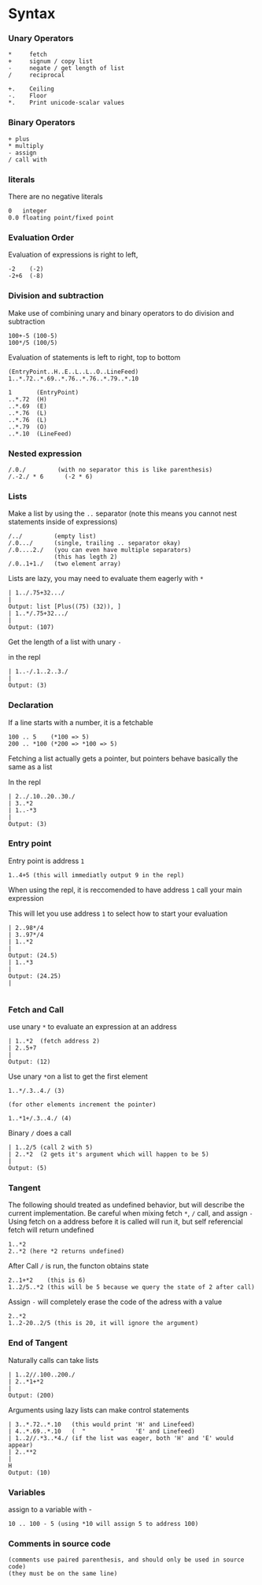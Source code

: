 # Syntax

### Unary Operators
```
*     fetch
+     signum / copy list
-     negate / get length of list
/     reciprocal

+.    Ceiling
-.    Floor
*.    Print unicode-scalar values
```

### Binary Operators
```
+ plus
* multiply
- assign
/ call with
```

### literals
There are no negative literals
```
0   integer
0.0 floating point/fixed point
```

### Evaluation Order
Evaluation of expressions is right to left,
```
-2    (-2)
-2+6  (-8)
```

### Division and subtraction
Make use of combining unary and binary operators to
do division and subtraction
```
100+-5 (100-5)
100*/5 (100/5)
```



Evaluation of statements is left to right, top to bottom
```
(EntryPoint..H..E..L..L..O..LineFeed)
1..*.72..*.69..*.76..*.76..*.79..*.10

1       (EntryPoint)
..*.72  (H)
..*.69  (E)
..*.76  (L)
..*.76  (L)
..*.79  (O)
..*.10  (LineFeed)
```

### Nested expression
```
/.0./         (with no separator this is like parenthesis)
/.-2./ * 6      (-2 * 6)
```

### Lists
Make a list by using the `..` separator
(note this means you cannot nest statements inside of expressions)
```
/../         (empty list)
/.0.../      (single, trailing .. separator okay)
/.0....2./   (you can even have multiple separators)
             (this has legth 2)
/.0..1+1./   (two element array)
```

Lists are lazy, you may need to evaluate them eagerly with `*`
```
| 1../.75+32.../
| 
Output: list [Plus((75) (32)), ]
| 1..*/.75+32.../
| 
Output: (107)
```

Get the length of a list with unary `-`

in the repl
```
| 1..-/.1..2..3./
| 
Output: (3)

```

### Declaration
If a line starts with a number, it is a fetchable
```
100 .. 5    (*100 => 5)
200 .. *100 (*200 => *100 => 5)
```
Fetching a list actually gets a pointer, but pointers behave basically the same as a list

In the repl
```
| 2../.10..20..30./
| 3..*2
| 1..-*3
| 
Output: (3)
```

### Entry point
Entry point is address `1`
```
1..4+5 (this will immediatly output 9 in the repl)
```
When using the repl, it is reccomended to have address `1` call your main expression

This will let you use address `1` to select how to start your evaluation
```
| 2..98*/4
| 3..97*/4
| 1..*2
| 
Output: (24.5)
| 1..*3
| 
Output: (24.25)
| 
   
```

### Fetch and Call
use unary `*` to evaluate an expression at an address
```
| 1..*2  (fetch address 2)
| 2..5+7
|
Output: (12)
```
Use unary `*`on a list to get the first element
```
1..*/.3..4./ (3)

(for other elements increment the pointer)

1..*1+/.3..4./ (4)
```
Binary `/`  does a call
```
| 1..2/5 (call 2 with 5)
| 2..*2  (2 gets it's argument which will happen to be 5)
| 
Output: (5)
```

### Tangent

The following should treated as undefined behavior, but will describe the current implementation.
Be careful when mixing fetch `*`, `/` call, and assign `-`
Using fetch on a address before it is called will run it, but self referencial fetch will return undefined
```
1..*2
2..*2 (here *2 returns undefined)
```
After Call `/` is run, the functon obtains state
```
2..1+*2    (this is 6)
1..2/5..*2 (this will be 5 because we query the state of 2 after call)
```
Assign `-` will completely erase the code of the adress with a value
```
2..*2
1..2-20..2/5 (this is 20, it will ignore the argument)
```
### End of Tangent

Naturally calls can take lists
```
| 1..2//.100..200./
| 2..*1+*2
| 
Output: (200)
```
Arguments using lazy lists can make control statements
```
| 3..*.72..*.10   (this would print 'H' and Linefeed)
| 4..*.69..*.10   (  "       "      'E' and Linefeed)
| 1..2//.*3..*4./ (if the list was eager, both 'H' and 'E' would appear)
| 2..**2
| 
H
Output: (10)
```


### Variables
assign to a variable with -
```
10 .. 100 - 5 (using *10 will assign 5 to address 100)
```

### Comments in source code
```
(comments use paired parenthesis, and should only be used in source code)
(they must be on the same line)
```
